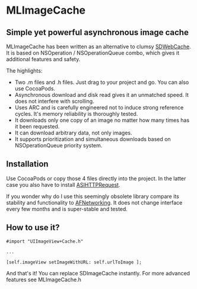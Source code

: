 # MLImageCache
## Simple yet powerful asynchronous image cache

MLImageCache has been written as an alternative to clumsy [SDWebCache](https://github.com/rs/SDWebImage). It is based on NSOperation / NSOperationQueue combo, which gives it additional features and safety. 

The highlights:

* Two .m files and .h files. Just drag to your project and go. You can also use CocoaPods.
* Asynchronous download and disk read gives it an unmatched speed. It does not interfere with scrolling.
* Uses ARC and is carefully engineered not to induce strong reference cycles. It's memory reliability is thoroughly tested.
* It downloads only one copy of an image no matter how many times has it been requested.
* It can download arbitrary data, not only images.
* It supports prioritization and simultaneous downloads based on NSOperationQueue priority system.

## Installation
  
Use CocoaPods or copy those 4 files directly into the project. In the latter case you also have to install [ASIHTTPRequest](http://allseeing-i.com/ASIHTTPRequest/). 

If you wonder why do I use this seemingly obsolete library compare its stability and functionality to [AFNetworking](https://github.com/AFNetworking/AFNetworking). It does not change interface every few months and is super-stable and tested. 

## How to use it?

    #import "UIImageView+Cache.h"
    
    ...
    
    [self.imageView setImageWithURL: self.urlToImage ];

And that's it! You can replace SDImageCache instantly. For more advanced features see MLImageCache.h
